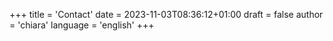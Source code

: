 +++
title = 'Contact'
date = 2023-11-03T08:36:12+01:00
draft = false
author = 'chiara'
language = 'english'
+++
